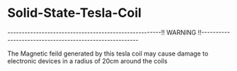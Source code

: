 # Solid-State-Tesla-Coil
------------------------------------------------------!! WARNING !!--------------------------------------------------------

The Magnetic feild generated by this tesla coil may cause damage to electronic devices in a radius of 20cm around the coils
